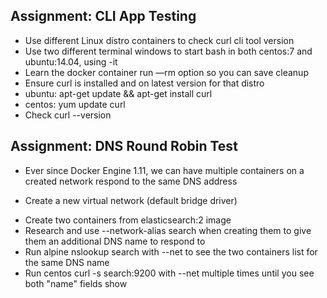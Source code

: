## Assignment: CLI App Testing
- Use different Linux distro containers to check curl cli tool version
- Use two different terminal windows to start bash in both centos:7
and ubuntu:14.04, using -it
- Learn the docker container run —rm option so you can save
cleanup
- Ensure curl is installed and on latest version for that distro
- ubuntu: apt-get update && apt-get install curl
- centos: yum update curl
- Check curl --version

## Assignment: DNS Round Robin Test
- Ever since Docker Engine 1.11, we can have multiple containers
on a created network respond to the same DNS address
* Create a new virtual network (default bridge driver)
- Create two containers from elasticsearch:2 image
- Research and use --network-alias search when creating them
to give them an additional DNS name to respond to
- Run alpine nslookup search with --net to see the two
containers list for the same DNS name
- Run centos curl -s search:9200 with --net multiple times
until you see both "name" fields show

